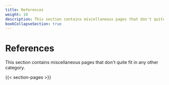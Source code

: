 ```yaml
---
title: References
weight: 10
description: This section contains miscellaneous pages that don't quite fit in any other category.
bookCollapseSection: true
---
```


# References

This section contains miscellaneous pages that don't quite fit in any other category.

{{< section-pages >}}

